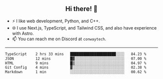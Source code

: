 <h2 align="center">Hi there! 👋</h2>

- ⚡ I like web development, Python, and C++.
- 🌐 I use Next.js, TypeScript, and Tailwind CSS, and also have experience with Astro.
- 📫 You can reach me on Discord at <code>conwaytech</code>.

***

<!--START_SECTION:waka-->

```txt
TypeScript    2 hrs 33 mins   █████████████████████░░░░   84.23 %
JSON          12 mins         █▓░░░░░░░░░░░░░░░░░░░░░░░   07.00 %
HTML          9 mins          █▒░░░░░░░░░░░░░░░░░░░░░░░   04.97 %
Git Config    4 mins          ▓░░░░░░░░░░░░░░░░░░░░░░░░   02.38 %
Markdown      1 min           ░░░░░░░░░░░░░░░░░░░░░░░░░   00.62 %
```

<!--END_SECTION:waka-->
